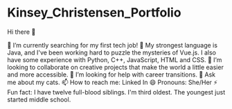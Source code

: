 # Kinsey_Christensen_Portfolio

Hi there 👋

🔭 I’m currently searching for my first tech job! 
🌱 My strongest language is Java, and I've been working hard to puzzle the mysteries of Vue.js. I also have some experience with Python, C++, JavaScript, HTML and CSS. 
👯 I’m looking to collaborate on creative projects that make the world a little easier and more accessible. 
🤔 I’m looking for help with career transitions. 
💬 Ask me about my cats. 
📫 How to reach me: Linked In 
😄 Pronouns: She/Her ⚡ Fun fact: I have twelve full-blood siblings. I'm third oldest. The youngest just started middle school.